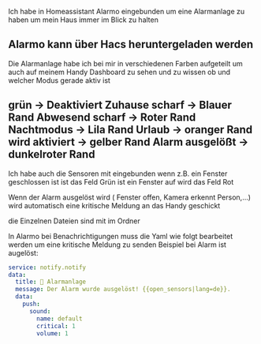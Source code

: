 Ich habe in Homeassistant Alarmo eingebunden um eine Alarmanlage zu haben um mein Haus immer im Blick zu halten

Alarmo kann über Hacs heruntergeladen werden
---
Die Alarmanlage habe ich bei mir in verschiedenen Farben aufgeteilt um auch auf meinem Handy Dashboard zu sehen und zu wissen ob und welcher Modus gerade aktiv ist

grün -> Deaktiviert
Zuhause scharf -> Blauer Rand
Abwesend scharf -> Roter Rand
Nachtmodus -> Lila Rand
Urlaub -> oranger Rand
wird aktiviert -> gelber Rand
Alarm ausgelößt -> dunkelroter Rand
---

Ich habe auch die Sensoren mit eingebunden wenn z.B. ein Fenster geschlossen ist ist das Feld Grün ist ein Fenster auf wird das Feld Rot

Wenn der Alarm ausgelöst wird ( Fenster offen, Kamera erkennt Person,...) wird automatisch eine kritische Meldung an das Handy geschickt

die Einzelnen Dateien sind mit im Ordner

In Alarmo bei Benachrichtigungen muss die Yaml wie folgt bearbeitet werden um eine kritische Meldung zu senden  Beispiel bei Alarm ist augelöst:

```yaml
service: notify.notify
data:
  title: 🚨 Alarmanlage
  message: Der Alarm wurde ausgelöst! {{open_sensors|lang=de}}.
  data:
    push:
      sound:
        name: default
        critical: 1
        volume: 1
